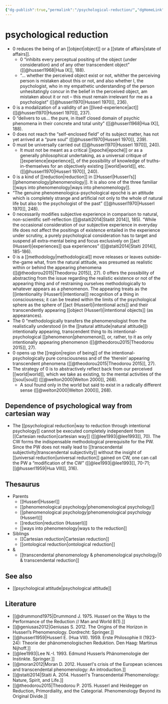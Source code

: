 ```yaml
---
{"dg-publish":true,"permalink":"/psychological-reduction/","dgHomeLink":false,"dgPassFrontmatter":false}
---
```


# psychological reduction
- 0 reduces the being of an [[object|object]] or a [[state of affairs|state of affairs]].
	- 0 “inhibits every perceptual positing of the object (under consideration) and of any other transcendent object” ([[@husserl1968|Hua IX]], 188).
	- “… whether the perceived object exist or not, whither the perceiving person is mistaken about this or not, and also whether I, the psychologist, who in my empathetic understanding of the person unhesitatingly concur in the belief in the perceived object, am mistaken about it or not – this must remain irrelevant for me as a psychologist” ([[@husserl1970|Husserl 1970]], 236).
- 0 is a modalization of a validity of an [[lived-experience|act]] ([[@husserl1970|Husserl 1970]], 237).
- 0 “delivers to us… the pure, in itself closed domain of psychic phenomena in their concrete and total unity” ([[@husserl1968|Hua IX]], 188).
- 0 does not reach the “self-enclosed field” of its subject matter, has not yet arrived at a “pure soul” ([[@husserl1970|Husserl 1970]], 239).
- 0 must be universally carried out ([[@husserl1970|Husserl 1970]], 240).
	- It must not be meant as a critical [[epoché|epoché]] or as a generally philosophical undertaking, as a universal critique of [[experience|experience]], of the possibility of knowledge of truths-in-themselves for an objectively existing [[world|world]], etc. ([[@husserl1970|Husserl 1970]], 240).
- 0 is a kind of [[reduction|reduction]] in [[Husserl|Husserl’s]] [[phenomenology|phenomenology]]. It is also one of the three familiar [[ways into phenomenology|ways into phenomenology]]. 
- “The genuine phenomenologica-psychological epoché is an attitude which is completely strange and artificial not only to the whole of natural life but also to the psychologist of the past” ([[@husserl1970|Husserl 1970]], 248).
- 0 necessarily modifies subjective experience in comparison to natural, non-scientific self-reflection ([[@staiti2014|Staitit 2014]], 185). “While the occasional consideration of our subjective experience in everyday life does not affect the positings of existence entailed in the experience under scrutiny, a purely psychological consideration has to target and suspend all extra-mental being and focus exclusively on [[act (Husserl)|experiences]] qua experiences” ([[@staiti2014|Staiti 2014]], 185-186).
- 0 is a [[methodology|methodological]] move releases or leaves outside-the-game what, from the natural attitude, was presumed as realistic within or behind the appearing phenomena ([[@theodorou2015|Theodorou 2015]], 27). 0 offers the possibility of abstracting from the issue regarding the realistic existence or not of the appearing thing and of restraining ourselves methodologically to whatever appears as a phenomenon. The appearing treats as the [[intentionality (Husserl)|intentional]] recognition of a thing in consciousness; it can be treated within the limits of the psychological sphere as the sphere of [[act (Husserl)|intentional acts]] and their transcendently appearing [[object (Husserl)|intentional objects]] (as appearances). 
- The 0 “methodologically transfers the phenomenologist from the realistically understood (in the [[natural attitude|natural attitude]]) intentionally appearing, transcendent thing to its intentional-psychological [[phenomenon|phenomenon]], or, rather, to it as only intentionally appearing phenomenon ([[@theodorou2015|Theodorou 2015]], 27). 
- 0 opens up the [[region|region of being]] of the intentional-psychologically pure consciousness and of the ‘therein’ appearing transcendent phenomena ([[@theodorou2015|Theodorou 2015]], 27).
- The strategy of 0 is to abstractively reflect back from our perceived [[world|world]], which we take as existing, to the mental activities of the [[soul|soul]] ([[@welton2000|Welton 2000]], 268).
	- A soul found only in the world but said to exist in a radically different sense ([[@welton2000|Welton 2000]], 268).



## Dependence of psychological way from cartesian way
- The [[psychological reduction|way to reduction through intentional psychology]] cannot be executed completely independent from [[Cartesian reduction|cartesian way]] ([[@lee1993|@lee1993]], 70). The CW forms the indispensable methodological prerequisite for the PW. Since the PW does not really lead to [[transcendental subjectivity|transcendental subjectivity]] without the insight of [[universal reduction|universal reduction]] gained on CW, one can call the PW a “modification of the CW” ([[@lee1993|@lee1993]], 70-71; [[@husserl1959|Hua VIII]], 316). 



## Thesaurus
- Parents
	- [[Husserl|Husserl]]
	- [[phenomenological psychology|phenomenological psychology]]
	- [[phenomenological psychology|phenomenological psychology (Husserl)]]
	- [[reduction|reduction (Husserl)]]
	- [[ways into phenomenology|ways to the reduction]]
- Siblings
	- [[Cartesian reduction|Cartesian reduction]]
	- [[ontological reduction|ontological reduction]]
- &
	- [[transcendental phenomenology & phenomenological psychology|0 & transcendental reduction]]

## See also
- [[psychological attitude|psychological attitude]]


## Literature
- [[@drummond1975|Drummond J. 1975. Husserl on the Ways to the Performance of the Reduction // Man and World 8(1).]]
- [[@geniusas2012|Geniusas S. 2012. The Origins of the Horizon in Husserl’s Phenomenology. Dordrecht: Springer.]]
- [[@husserl1959|Husserl E. (Hua VIII). 1959. Erste Philosophie II (1923-24): Theorie der phänomenologischen Reduktion. Den Haag: Martinus Nijhoff.]]
- [[@lee1993|Lee N.-I. 1993. Edmund Husserls Phänomenologie der Instinkte. Springer.]]
- [[@moran2012|Moran D. 2012. Husserl's crisis of the European sciences and transcendental phenomenology: An introduction.]]
- [[@staiti2014|Staiti A. 2014. Husserl's Transcendental Phenomenology: Nature, Spirit, and Life.]]
- [[@theodorou2015|Theodorou P. 2015. Husserl and Heidegger on Reduction, Primordiality, and the Categorial. Phenomenology Beyond its Original Divide.]]
